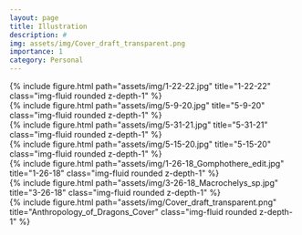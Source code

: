 ```yaml
---
layout: page
title: Illustration
description: #
img: assets/img/Cover_draft_transparent.png
importance: 1
category: Personal
---
```


<div class="row">
    <div class="col-sm mt-3 mt-md-0">
        {% include figure.html path="assets/img/1-22-22.jpg" title="1-22-22" class="img-fluid rounded z-depth-1" %}
    </div>
</div>
<div class="row">
    <div class="col-sm mt-3 mt-md-0">
        {% include figure.html path="assets/img/5-9-20.jpg" title="5-9-20" class="img-fluid rounded z-depth-1" %}
    </div>
</div>
<div class="row">
    <div class="col-sm mt-3 mt-md-0">
        {% include figure.html path="assets/img/5-31-21.jpg" title="5-31-21" class="img-fluid rounded z-depth-1" %}
    </div>
</div>
<div class="row">
    <div class="col-sm mt-3 mt-md-0">
        {% include figure.html path="assets/img/5-15-20.jpg" title="5-15-20" class="img-fluid rounded z-depth-1" %}
    </div>
</div>
<div class="row">
    <div class="col-sm mt-3 mt-md-0">
        {% include figure.html path="assets/img/1-26-18_Gomphothere_edit.jpg" title="1-26-18" class="img-fluid rounded z-depth-1" %}
    </div>
</div>
<div class="row">
    <div class="col-sm mt-3 mt-md-0">
        {% include figure.html path="assets/img/3-26-18_Macrochelys_sp.jpg" title="3-26-18" class="img-fluid rounded z-depth-1" %}
    </div>
</div>
<div class="row">
    <div class="col-sm mt-3 mt-md-0">
        {% include figure.html path="assets/img/Cover_draft_transparent.png" title="Anthropology_of_Dragons_Cover" class="img-fluid rounded z-depth-1" %}
    </div>
</div>
